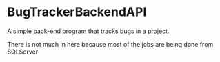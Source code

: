 # BugTrackerBackendAPI

A simple back-end program that tracks bugs in a project.

There is not much in here because most of the jobs are being done from SQLServer
